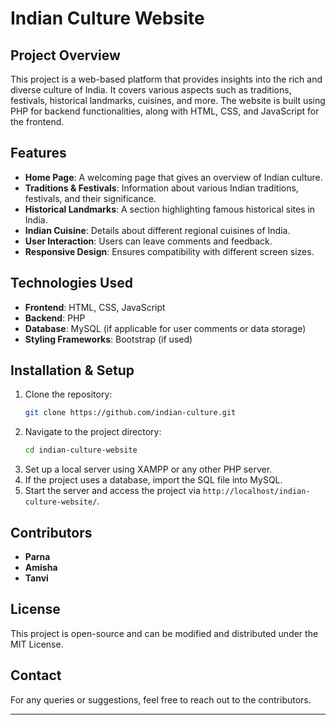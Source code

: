 # Indian Culture Website

## Project Overview
This project is a web-based platform that provides insights into the rich and diverse culture of India. It covers various aspects such as traditions, festivals, historical landmarks, cuisines, and more. The website is built using PHP for backend functionalities, along with HTML, CSS, and JavaScript for the frontend.

## Features
- **Home Page**: A welcoming page that gives an overview of Indian culture.
- **Traditions & Festivals**: Information about various Indian traditions, festivals, and their significance.
- **Historical Landmarks**: A section highlighting famous historical sites in India.
- **Indian Cuisine**: Details about different regional cuisines of India.
- **User Interaction**: Users can leave comments and feedback.
- **Responsive Design**: Ensures compatibility with different screen sizes.

## Technologies Used
- **Frontend**: HTML, CSS, JavaScript
- **Backend**: PHP
- **Database**: MySQL (if applicable for user comments or data storage)
- **Styling Frameworks**: Bootstrap (if used)

## Installation & Setup
1. Clone the repository:
   ```sh
   git clone https://github.com/indian-culture.git
   ```
2. Navigate to the project directory:
   ```sh
   cd indian-culture-website
   ```
3. Set up a local server using XAMPP or any other PHP server.
4. If the project uses a database, import the SQL file into MySQL.
5. Start the server and access the project via `http://localhost/indian-culture-website/`.

## Contributors
- **Parna**
- **Amisha**
- **Tanvi**

## License
This project is open-source and can be modified and distributed under the MIT License.

## Contact
For any queries or suggestions, feel free to reach out to the contributors.

---
